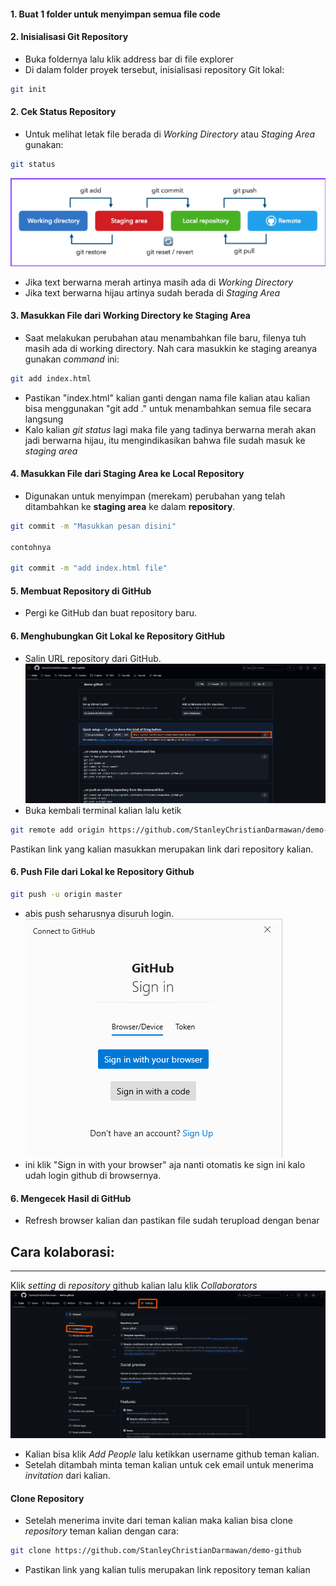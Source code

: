
#### 1. **Buat 1 folder untuk menyimpan semua file code**

#### 2. **Inisialisasi Git Repository**
- Buka foldernya lalu klik address bar di file explorer
- Di dalam folder proyek tersebut, inisialisasi repository Git lokal:
```bash
git init
```

#### 2. **Cek Status Repository**
- Untuk melihat letak file berada di *Working Directory* atau *Staging Area* gunakan:

```bash
git status
```

![Git Flow](assets/git_flow.png)
- Jika text berwarna merah artinya masih ada di *Working Directory*
- Jika text berwarna hijau artinya sudah berada di *Staging Area*

#### 3. **Masukkan File dari Working Directory ke Staging Area**
- Saat melakukan perubahan atau menambahkan file baru, filenya tuh masih ada di working directory. Nah cara masukkin ke staging areanya gunakan *command* ini:
```bash
git add index.html
```
- Pastikan "index.html" kalian ganti dengan nama file kalian atau kalian bisa menggunakan "git add ." untuk menambahkan semua file secara langsung
- Kalo kalian *git status* lagi maka file yang tadinya berwarna merah akan jadi berwarna hijau, itu mengindikasikan bahwa file sudah masuk ke *staging area*
#### 4. **Masukkan File dari Staging Area ke Local Repository**
- Digunakan untuk menyimpan (merekam) perubahan yang telah ditambahkan ke **staging area** ke dalam **repository**.
```bash
git commit -m "Masukkan pesan disini"

contohnya

git commit -m "add index.html file"
```

#### 5. **Membuat Repository di GitHub**
- Pergi ke GitHub dan buat repository baru.
#### 6. **Menghubungkan Git Lokal ke Repository GitHub**
- Salin URL repository dari GitHub.
![Repository](assets/repository.png)
- Buka kembali terminal kalian lalu ketik
```bash
git remote add origin https://github.com/StanleyChristianDarmawan/demo-github.git
```
Pastikan link yang kalian masukkan merupakan link dari repository kalian.

#### 6. **Push File dari Lokal ke Repository Github**
```bash
git push -u origin master
```
- abis push seharusnya disuruh login.
![Repository](assets/login.png)
- ini klik "Sign in with your browser" aja nanti otomatis ke sign ini kalo udah login github di browsernya.

#### 6. **Mengecek Hasil di GitHub**
- Refresh browser kalian dan pastikan file sudah terupload dengan benar


## Cara kolaborasi:
---
Klik *setting* di *repository* github kalian lalu klik *Collaborators*
![Collaborators](assets/collaborators.png)
- Kalian bisa klik *Add People* lalu ketikkan username github teman kalian.
- Setelah ditambah minta teman kalian untuk cek email untuk menerima *invitation* dari kalian.

#### **Clone Repository**
- Setelah menerima invite dari teman kalian maka kalian bisa clone *repository* teman kalian dengan cara:
```bash
git clone https://github.com/StanleyChristianDarmawan/demo-github
```
- Pastikan link yang kalian tulis merupakan link repository teman kalian